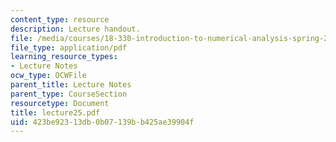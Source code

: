 ```yaml
---
content_type: resource
description: Lecture handout.
file: /media/courses/18-330-introduction-to-numerical-analysis-spring-2004/423be92313db0b07139bb425ae39904f_lecture25.pdf
file_type: application/pdf
learning_resource_types:
- Lecture Notes
ocw_type: OCWFile
parent_title: Lecture Notes
parent_type: CourseSection
resourcetype: Document
title: lecture25.pdf
uid: 423be923-13db-0b07-139b-b425ae39904f
---
```

